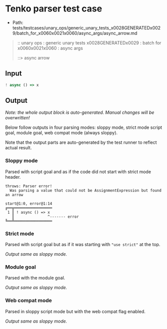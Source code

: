 # Tenko parser test case

- Path: tests/testcases/unary_ops/generic_unary_tests_x0028GENERATEDx0029/batch_for_x0060x0021x0060/async_args/async_arrow.md

> :: unary ops : generic unary tests x0028GENERATEDx0029 : batch for x0060x0021x0060 : async args
>
> ::> async arrow

## Input

`````js
! async () => x
`````

## Output

_Note: the whole output block is auto-generated. Manual changes will be overwritten!_

Below follow outputs in four parsing modes: sloppy mode, strict mode script goal, module goal, web compat mode (always sloppy).

Note that the output parts are auto-generated by the test runner to reflect actual result.

### Sloppy mode

Parsed with script goal and as if the code did not start with strict mode header.

`````
throws: Parser error!
  Was parsing a value that could not be AssignmentExpression but found an arrow

start@1:0, error@1:14
╔══╦═════════════════
 1 ║ ! async () => x
   ║               ^------- error
╚══╩═════════════════

`````

### Strict mode

Parsed with script goal but as if it was starting with `"use strict"` at the top.

_Output same as sloppy mode._

### Module goal

Parsed with the module goal.

_Output same as sloppy mode._

### Web compat mode

Parsed in sloppy script mode but with the web compat flag enabled.

_Output same as sloppy mode._
